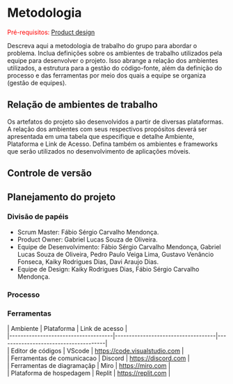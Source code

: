 
# Metodologia

<span style="color:red">Pré-requisitos: <a href="03-Product-design.md"> Product design</a></span>

Descreva aqui a metodologia de trabalho do grupo para abordar o problema. Inclua definições sobre os ambientes de trabalho utilizados pela equipe para desenvolver o projeto. Isso abrange a relação dos ambientes utilizados, a estrutura para a gestão do código-fonte, além da definição do processo e das ferramentas por meio dos quais a equipe se organiza (gestão de equipes).

## Relação de ambientes de trabalho

Os artefatos do projeto são desenvolvidos a partir de diversas plataformas. A relação dos ambientes com seus respectivos propósitos deverá ser apresentada em uma tabela que especifique e detalhe Ambiente, Plataforma e Link de Acesso. Defina também os ambientes e frameworks que serão utilizados no desenvolvimento de aplicações móveis.

## Controle de versão

## Planejamento do projeto

###  Divisão de papéis

- Scrum Master: Fábio Sérgio Carvalho Mendonça.
- Product Owner: Gabriel Lucas Souza de Oliveira.
- Equipe de Desenvolvimento: Fábio Sérgio Carvalho Mendonça, Gabriel Lucas Souza de Oliveira, Pedro Paulo Veiga Lima, Gustavo Venâncio Fonseca, Kaiky Rodrigues Dias, Davi Araujo Dias.
- Equipe de Design: Kaiky Rodrigues Dias, Fábio Sérgio Carvalho Mendonça.

### Processo

### Ferramentas

| Ambiente                            | Plataforma                         | Link de acesso                       |<br>
|-------------------------------------|------------------------------------|--------------------------------------|<br>
| Editor de códigos                   | VScode                             | https://code.visualstudio.com        |<br>
| Ferramentas de comunicacao          | Discord                            | https://discord.com                  |<br>
| Ferramentas de diagramaçãp          | Miro                               | https://miro.com                     |<br>
| Plataforma de hospedagem            | Replit                             | https://replit.com                   |<br>

